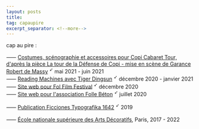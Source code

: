 ```yaml
---
layout: posts
title:
tag: capaupire
excerpt_separator: <!--more-->
---
```


cap au pire :<br>

<!--more-->

⸺ [Costumes, scénographie et accessoires pour Copi Cabaret Tour, d'après la pièce La tour de la Défense de Copi - mise en scène de Garance Robert de Massy][11] <sup>➶</sup> mai 2021 - juin 2021<br>
⸺ [Reading Machines avec Tiger Dingsun][10] <sup>➶</sup> décembre 2020 - janvier 2021<br>
⸺ [Site web pour Fol Film Festival][9] <sup>➶</sup> décembre 2020<br>
⸺ [Site web pour l'association Folle Béton][8] <sup>➶</sup> juillet 2020<br>

<!-- ⸺ [Quarantype avec fonderie.download][7] <sup>➶</sup> avril 2020 <br> -->

⸺ [Publication Ficciones Typografika 1642][6] <sup>➶</sup> 2019 <br>

<!-- ⸺ [Interview pour form][5] <sup>➶</sup> 2018 <br>
⸺ [Participation à la typographie Saint-Jean][4] <sup>➶</sup> 2017 <br> -->

<!-- ⸺ [It's Nice That : Le mois d'août][3] <sup>➶</sup> 2017 <br> -->

⸺ [École nationale supérieure des Arts Décoratifs][2], Paris, 2017 - 2022 <br>

<!-- ⸺ [It's Nice That : Sport 2 Racket][1] <sup>➶</sup> 2016 <br> -->

[11]: https://www.raynauddelage.com/-/galleries/ecoles/cnsad/copi-cabaret-tour-garance-robert-de-massy#media_b36964b6-70d3-4bba-8138-c66e0fd3a7de
[10]: https://tdingsun.github.io/paul/
[9]: http://folfilmfestival.com
[8]: http://follebeton.com/entree
[7]: https://www.fonderie.download/quarantype.html
[6]: https://formisteditions.co/products/ficciones-typografika-br-1642
[5]: https://www.form.de
[4]: http://velvetyne.fr/fonts/saintjean/
[3]: https://www.itsnicethat.com/articles/paul-bouigue-august-publication-110817
[2]: /assets/video-ensad.mp4
[1]: https://www.itsnicethat.com/articles/paul-bouigue-sport-2-racket-091216
